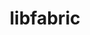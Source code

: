 ---
title: "libfabric"
layout: cache
categories: [package, develop-2023-08-27]
meta: {"versions": ["1.18.1"], "compilers": ["gcc@=11.1.0", "gcc@=11.3.0", "gcc@=12.1.0", "gcc@=7.3.1", "gcc@=7.5.0", "oneapi@=2023.2.0"], "oss": ["amzn2", "ubuntu18.04", "ubuntu20.04", "ubuntu22.04"], "platforms": ["linux"], "targets": ["aarch64", "neoverse_n1", "ppc64le", "x86_64", "x86_64_v3"], "stacks": ["aws-isc", "aws-isc-aarch64", "build_systems", "data-vis-sdk", "e4s", "e4s-oneapi", "e4s-power", "root", "tutorial"], "num_specs": 12, "num_specs_by_stack": {"root": 12, "aws-isc-aarch64": 4, "aws-isc": 2, "e4s-power": 1, "build_systems": 1, "e4s-oneapi": 1, "e4s": 1, "data-vis-sdk": 1, "tutorial": 2}}
spec_details: [{"hash": "kvsq32rxfcw4hj4gjqxcn6vvmsd7qzml", "compiler": "gcc@=7.3.1", "versions": ["1.18.1"], "os": "amzn2", "platform": "linux", "target": "aarch64", "variants": ["build_system=autotools", "~debug", "fabrics=efa,mrail,rxd,rxm,shm,sockets,tcp,udp,verbs", "~kdreg"], "stacks": ["root", "aws-isc-aarch64"], "size": "-", "tarball": "https://binaries.spack.io/releases/develop-2023-08-27/build_cache/linux-amzn2-aarch64/gcc-7.3.1/libfabric-1.18.1/linux-amzn2-aarch64-gcc-7.3.1-libfabric-1.18.1-kvsq32rxfcw4hj4gjqxcn6vvmsd7qzml.spack"}, {"hash": "wx5hlff7pp6p6mahvafdx46u5ph74hqo", "compiler": "gcc@=7.3.1", "versions": ["1.18.1"], "os": "amzn2", "platform": "linux", "target": "aarch64", "variants": ["build_system=autotools", "~debug", "fabrics=efa,mrail,rxd,rxm,shm,sockets,tcp,udp,verbs", "~kdreg"], "stacks": ["root", "aws-isc-aarch64"], "size": "-", "tarball": "https://binaries.spack.io/releases/develop-2023-08-27/build_cache/linux-amzn2-aarch64/gcc-7.3.1/libfabric-1.18.1/linux-amzn2-aarch64-gcc-7.3.1-libfabric-1.18.1-wx5hlff7pp6p6mahvafdx46u5ph74hqo.spack"}, {"hash": "rr2vaphxpwi7vwjziffp4tv4ikkdboxr", "compiler": "gcc@=7.3.1", "versions": ["1.18.1"], "os": "amzn2", "platform": "linux", "target": "neoverse_n1", "variants": ["build_system=autotools", "~debug", "fabrics=efa,mrail,rxd,rxm,shm,sockets,tcp,udp,verbs", "~kdreg"], "stacks": ["root", "aws-isc-aarch64"], "size": "-", "tarball": "https://binaries.spack.io/releases/develop-2023-08-27/build_cache/linux-amzn2-neoverse_n1/gcc-7.3.1/libfabric-1.18.1/linux-amzn2-neoverse_n1-gcc-7.3.1-libfabric-1.18.1-rr2vaphxpwi7vwjziffp4tv4ikkdboxr.spack"}, {"hash": "ip744vwy5y6u4ybkxpmg4a3vze266j3m", "compiler": "gcc@=7.3.1", "versions": ["1.18.1"], "os": "amzn2", "platform": "linux", "target": "neoverse_n1", "variants": ["build_system=autotools", "~debug", "fabrics=efa,mrail,rxd,rxm,shm,sockets,tcp,udp,verbs", "~kdreg"], "stacks": ["root", "aws-isc-aarch64"], "size": "-", "tarball": "https://binaries.spack.io/releases/develop-2023-08-27/build_cache/linux-amzn2-neoverse_n1/gcc-7.3.1/libfabric-1.18.1/linux-amzn2-neoverse_n1-gcc-7.3.1-libfabric-1.18.1-ip744vwy5y6u4ybkxpmg4a3vze266j3m.spack"}, {"hash": "xtat4iuxtlzetxiwzcjsahf5qyc5vjo3", "compiler": "gcc@=7.3.1", "versions": ["1.18.1"], "os": "amzn2", "platform": "linux", "target": "x86_64_v3", "variants": ["build_system=autotools", "~debug", "fabrics=efa,mrail,rxd,rxm,shm,sockets,tcp,udp,verbs", "~kdreg"], "stacks": ["aws-isc", "root"], "size": "-", "tarball": "https://binaries.spack.io/releases/develop-2023-08-27/build_cache/linux-amzn2-x86_64_v3/gcc-7.3.1/libfabric-1.18.1/linux-amzn2-x86_64_v3-gcc-7.3.1-libfabric-1.18.1-xtat4iuxtlzetxiwzcjsahf5qyc5vjo3.spack"}, {"hash": "fxlfctyy77w4fvxjcths54pyjmygyfwp", "compiler": "gcc@=7.3.1", "versions": ["1.18.1"], "os": "amzn2", "platform": "linux", "target": "x86_64_v3", "variants": ["build_system=autotools", "~debug", "fabrics=efa,mrail,rxd,rxm,shm,sockets,tcp,udp,verbs", "~kdreg"], "stacks": ["aws-isc", "root"], "size": "-", "tarball": "https://binaries.spack.io/releases/develop-2023-08-27/build_cache/linux-amzn2-x86_64_v3/gcc-7.3.1/libfabric-1.18.1/linux-amzn2-x86_64_v3-gcc-7.3.1-libfabric-1.18.1-fxlfctyy77w4fvxjcths54pyjmygyfwp.spack"}, {"hash": "fchnpl2e7znsadwbbv7f4f3xwjg72ge7", "compiler": "gcc@=11.1.0", "versions": ["1.18.1"], "os": "ubuntu20.04", "platform": "linux", "target": "ppc64le", "variants": ["build_system=autotools", "~debug", "fabrics=rxm,sockets,tcp,udp", "~kdreg"], "stacks": ["e4s-power", "root"], "size": "-", "tarball": "https://binaries.spack.io/releases/develop-2023-08-27/build_cache/linux-ubuntu20.04-ppc64le/gcc-11.1.0/libfabric-1.18.1/linux-ubuntu20.04-ppc64le-gcc-11.1.0-libfabric-1.18.1-fchnpl2e7znsadwbbv7f4f3xwjg72ge7.spack"}, {"hash": "jbqr6z5mynpdvqqzw5bpuor7qlx5ll7m", "compiler": "gcc@=7.5.0", "versions": ["1.18.1"], "os": "ubuntu18.04", "platform": "linux", "target": "x86_64_v3", "variants": ["build_system=autotools", "~debug", "fabrics=sockets,tcp,udp", "~kdreg"], "stacks": ["build_systems", "root"], "size": "-", "tarball": "https://binaries.spack.io/releases/develop-2023-08-27/build_cache/linux-ubuntu18.04-x86_64_v3/gcc-7.5.0/libfabric-1.18.1/linux-ubuntu18.04-x86_64_v3-gcc-7.5.0-libfabric-1.18.1-jbqr6z5mynpdvqqzw5bpuor7qlx5ll7m.spack"}, {"hash": "e3ifcqntl65dk7fb4d2ezfuummzr4snd", "compiler": "oneapi@=2023.2.0", "versions": ["1.18.1"], "os": "ubuntu20.04", "platform": "linux", "target": "x86_64", "variants": ["build_system=autotools", "~debug", "fabrics=rxm,sockets,tcp,udp", "~kdreg"], "stacks": ["e4s-oneapi", "root"], "size": "-", "tarball": "https://binaries.spack.io/releases/develop-2023-08-27/build_cache/linux-ubuntu20.04-x86_64/oneapi-2023.2.0/libfabric-1.18.1/linux-ubuntu20.04-x86_64-oneapi-2023.2.0-libfabric-1.18.1-e3ifcqntl65dk7fb4d2ezfuummzr4snd.spack"}, {"hash": "xgxo7j6ackn3llj5mqx57afymovkgxwe", "compiler": "gcc@=11.1.0", "versions": ["1.18.1"], "os": "ubuntu20.04", "platform": "linux", "target": "x86_64_v3", "variants": ["build_system=autotools", "~debug", "fabrics=rxm,sockets,tcp,udp", "~kdreg"], "stacks": ["e4s", "data-vis-sdk", "root"], "size": "-", "tarball": "https://binaries.spack.io/releases/develop-2023-08-27/build_cache/linux-ubuntu20.04-x86_64_v3/gcc-11.1.0/libfabric-1.18.1/linux-ubuntu20.04-x86_64_v3-gcc-11.1.0-libfabric-1.18.1-xgxo7j6ackn3llj5mqx57afymovkgxwe.spack"}, {"hash": "i5wrg2vpkgazca2wvwkxdmrcaydgkawo", "compiler": "gcc@=11.3.0", "versions": ["1.18.1"], "os": "ubuntu22.04", "platform": "linux", "target": "x86_64_v3", "variants": ["build_system=autotools", "~debug", "fabrics=sockets,tcp,udp", "~kdreg"], "stacks": ["tutorial", "root"], "size": "-", "tarball": "https://binaries.spack.io/releases/develop-2023-08-27/build_cache/linux-ubuntu22.04-x86_64_v3/gcc-11.3.0/libfabric-1.18.1/linux-ubuntu22.04-x86_64_v3-gcc-11.3.0-libfabric-1.18.1-i5wrg2vpkgazca2wvwkxdmrcaydgkawo.spack"}, {"hash": "m6snryxwrrb5rtatav2fnkmmwxk6ncyl", "compiler": "gcc@=12.1.0", "versions": ["1.18.1"], "os": "ubuntu22.04", "platform": "linux", "target": "x86_64_v3", "variants": ["build_system=autotools", "~debug", "fabrics=sockets,tcp,udp", "~kdreg"], "stacks": ["tutorial", "root"], "size": "-", "tarball": "https://binaries.spack.io/releases/develop-2023-08-27/build_cache/linux-ubuntu22.04-x86_64_v3/gcc-12.1.0/libfabric-1.18.1/linux-ubuntu22.04-x86_64_v3-gcc-12.1.0-libfabric-1.18.1-m6snryxwrrb5rtatav2fnkmmwxk6ncyl.spack"}]
---